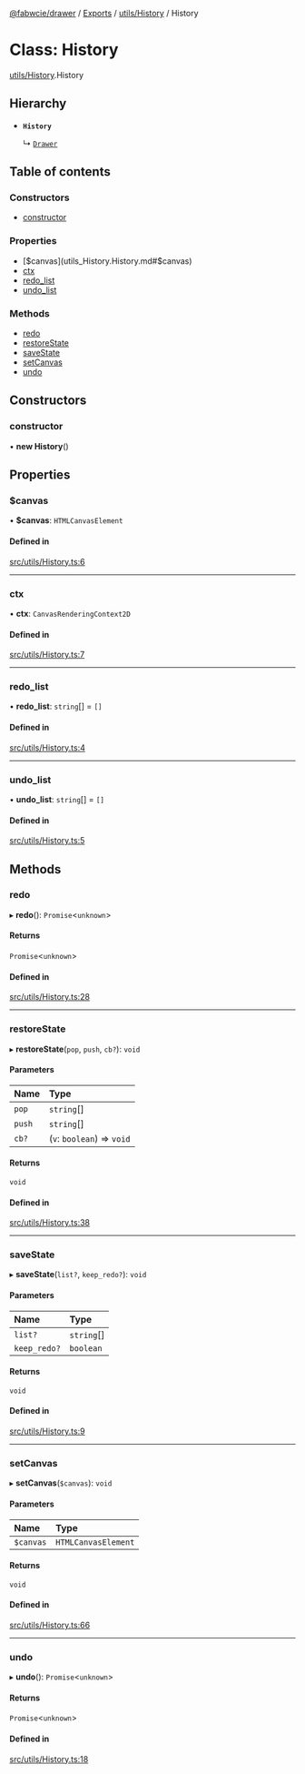 [@fabwcie/drawer](../README.md) / [Exports](../modules.md) / [utils/History](../modules/utils_History.md) / History

# Class: History

[utils/History](../modules/utils_History.md).History

## Hierarchy

- **`History`**

  ↳ [`Drawer`](Drawer.Drawer.md)

## Table of contents

### Constructors

- [constructor](utils_History.History.md#constructor)

### Properties

- [$canvas](utils_History.History.md#$canvas)
- [ctx](utils_History.History.md#ctx)
- [redo\_list](utils_History.History.md#redo_list)
- [undo\_list](utils_History.History.md#undo_list)

### Methods

- [redo](utils_History.History.md#redo)
- [restoreState](utils_History.History.md#restorestate)
- [saveState](utils_History.History.md#savestate)
- [setCanvas](utils_History.History.md#setcanvas)
- [undo](utils_History.History.md#undo)

## Constructors

### constructor

• **new History**()

## Properties

### $canvas

• **$canvas**: `HTMLCanvasElement`

#### Defined in

[src/utils/History.ts:6](https://github.com/fabwcie/drawer/blob/850d9ed/src/utils/History.ts#L6)

___

### ctx

• **ctx**: `CanvasRenderingContext2D`

#### Defined in

[src/utils/History.ts:7](https://github.com/fabwcie/drawer/blob/850d9ed/src/utils/History.ts#L7)

___

### redo\_list

• **redo\_list**: `string`[] = `[]`

#### Defined in

[src/utils/History.ts:4](https://github.com/fabwcie/drawer/blob/850d9ed/src/utils/History.ts#L4)

___

### undo\_list

• **undo\_list**: `string`[] = `[]`

#### Defined in

[src/utils/History.ts:5](https://github.com/fabwcie/drawer/blob/850d9ed/src/utils/History.ts#L5)

## Methods

### redo

▸ **redo**(): `Promise`<`unknown`\>

#### Returns

`Promise`<`unknown`\>

#### Defined in

[src/utils/History.ts:28](https://github.com/fabwcie/drawer/blob/850d9ed/src/utils/History.ts#L28)

___

### restoreState

▸ **restoreState**(`pop`, `push`, `cb?`): `void`

#### Parameters

| Name | Type |
| :------ | :------ |
| `pop` | `string`[] |
| `push` | `string`[] |
| `cb?` | (`v`: `boolean`) => `void` |

#### Returns

`void`

#### Defined in

[src/utils/History.ts:38](https://github.com/fabwcie/drawer/blob/850d9ed/src/utils/History.ts#L38)

___

### saveState

▸ **saveState**(`list?`, `keep_redo?`): `void`

#### Parameters

| Name | Type |
| :------ | :------ |
| `list?` | `string`[] |
| `keep_redo?` | `boolean` |

#### Returns

`void`

#### Defined in

[src/utils/History.ts:9](https://github.com/fabwcie/drawer/blob/850d9ed/src/utils/History.ts#L9)

___

### setCanvas

▸ **setCanvas**(`$canvas`): `void`

#### Parameters

| Name | Type |
| :------ | :------ |
| `$canvas` | `HTMLCanvasElement` |

#### Returns

`void`

#### Defined in

[src/utils/History.ts:66](https://github.com/fabwcie/drawer/blob/850d9ed/src/utils/History.ts#L66)

___

### undo

▸ **undo**(): `Promise`<`unknown`\>

#### Returns

`Promise`<`unknown`\>

#### Defined in

[src/utils/History.ts:18](https://github.com/fabwcie/drawer/blob/850d9ed/src/utils/History.ts#L18)
